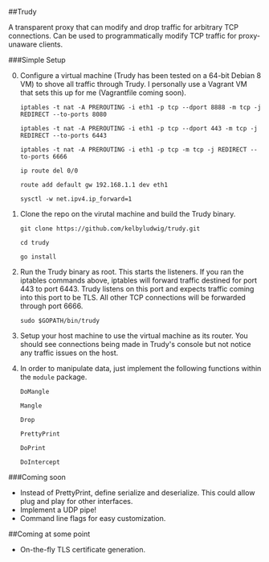 ##Trudy

A transparent proxy that can  modify and drop traffic for arbitrary TCP connections. Can be used to programmatically modify TCP traffic for proxy-unaware clients.

###Simple Setup

0. Configure a virtual machine (Trudy has been tested on a 64-bit Debian 8 VM) to shove all traffic through Trudy. I personally use a Vagrant VM that sets this up for me (Vagrantfile coming soon).

    `iptables -t nat -A PREROUTING -i eth1 -p tcp --dport 8888 -m tcp -j REDIRECT --to-ports 8080`

    `iptables -t nat -A PREROUTING -i eth1 -p tcp --dport 443 -m tcp -j REDIRECT --to-ports 6443`

    `iptables -t nat -A PREROUTING -i eth1 -p tcp -m tcp -j REDIRECT --to-ports 6666`
    
    `ip route del 0/0`
    
    `route add default gw 192.168.1.1 dev eth1`
    
    `sysctl -w net.ipv4.ip_forward=1`

1. Clone the repo on the virutal machine and build the Trudy binary.

    `git clone https://github.com/kelbyludwig/trudy.git`
    
    `cd trudy`
    
    `go install`

2. Run the Trudy binary as root. This starts the listeners. If you ran the iptables commands above, iptables will forward traffic destined for port 443 to port 6443. Trudy listens on this port and expects traffic coming into this port to be TLS. All other TCP connections will be forwarded through port 6666.

    `sudo $GOPATH/bin/trudy`

3. Setup your host machine to use the virtual machine as its router. You should see connections being made in Trudy's console but not notice any traffic issues on the host.

4. In order to manipulate data, just implement the following functions within the `module` package. 

    `DoMangle`

    `Mangle`

    `Drop`

    `PrettyPrint`

    `DoPrint`

    `DoIntercept`

###Coming soon
* Instead of PrettyPrint, define serialize and deserialize. This could allow plug and play for other interfaces.
* Implement a UDP pipe!
* Command line flags for easy customization.

##Coming at some point
* On-the-fly TLS certificate generation.
